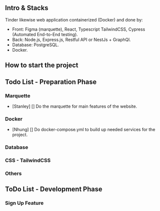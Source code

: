 ## Intro & Stacks

Tinder likewise web application containerized (Docker) and done by:

- Front: Figma (marquette), React, Typescript TailwindCSS, Cypress (Automated End-to-End testing).
- Back: Node.js, Express.js, Restful API or NestJs + GraphQl.
- Database: PostgreSQL.
- Docker.

## How to start the project

## Todo List - Preparation Phase

### Marquette

- [Stanley] [] Do the marquette for main features of the website.

### Docker

- [Nhung] [] Do docker-compose.yml to build up needed services for the project.

### Database

### CSS - TailwindCSS

### Others

## ToDo List - Development Phase

### Sign Up Feature
